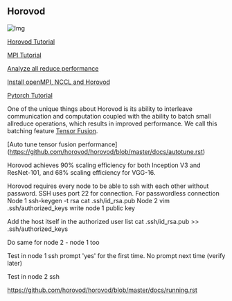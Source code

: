 ## Horovod

![Img](https://user-images.githubusercontent.com/16640218/38965607-bf5c46ca-4332-11e8-895a-b9c137e86013.png)

[Horovod Tutorial](https://github.com/horovod/horovod)

[MPI Tutorial](https://mpitutorial.com/tutorials/mpi-introduction/)

[Analyze all reduce performance](https://github.com/horovod/horovod/blob/master/docs/timeline.rst)

[Install openMPI, NCCL and Horovod](https://github.com/horovod/horovod/blob/master/docs/gpus.rst)

[Pytorch Tutorial](https://github.com/horovod/horovod/blob/master/docs/pytorch.rst)


One of the unique things about Horovod is its ability to interleave communication and computation coupled with the ability to batch small allreduce operations, which results in improved performance. We call this batching feature [Tensor Fusion](https://github.com/horovod/horovod/blob/master/docs/tensor-fusion.rst).

[Auto tune tensor fusion performance] (https://github.com/horovod/horovod/blob/master/docs/autotune.rst)

Horovod achieves 90% scaling efficiency for both Inception V3 and ResNet-101, and 68% scaling efficiency for VGG-16. 

Horovod requires every node to be able to ssh with each other without password. SSH uses port 22 for connection.
For passwordless connection
Node 1
     ssh-keygen -t rsa
     cat .ssh/id_rsa.pub
Node 2
     vim .ssh/authorized_keys
     write node 1 public key
     
Add the host itself in the authorized user list
cat .ssh/id_rsa.pub >> .ssh/authorized_keys

Do same for node 2 - node 1 too

Test in node 1
ssh <node2 ip>
prompt 'yes' for the first time. No prompt next time (verify later)

Test in node 2
ssh <node2 ip>

https://github.com/horovod/horovod/blob/master/docs/running.rst
